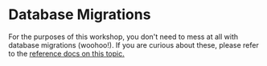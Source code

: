 # Database Migrations

For the purposes of this workshop, you don't need to mess at all with database migrations (woohoo!). 
If you are curious about these, please refer to the [reference docs on this topic.](/orchestrator-core/reference-docs/cli/#generate)
